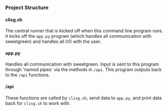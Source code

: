### Project Structure

#### clisg.sh

The central runner that is kicked off when this command line program runs.
It kicks off the `app.py` program (which handles all communication with sweetgreen) and handles all I/O with the user.

#### app.py

Handles all communication with sweetgreen.  Input is sent to this program through 'named pipes' via the methods in `/api`.  This program outputs back to the `/api` functions.

#### /api

These functions are called by `clisg.sh`, send data to `app.py`, and print data back for `clisg.sh` to work with.


